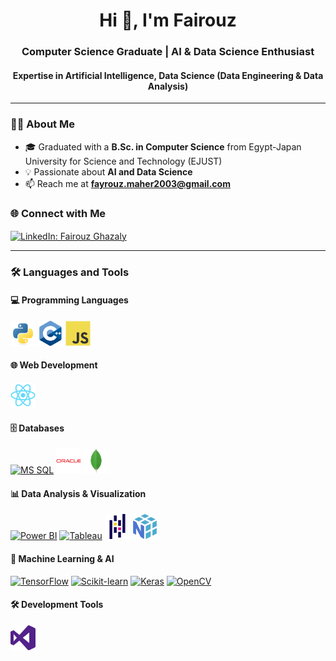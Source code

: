 <h1 align="center">Hi 👋, I'm Fairouz</h1> 
<h3 align="center">Computer Science Graduate | AI & Data Science Enthusiast</h3> 
<h4 align="center">Expertise in Artificial Intelligence, Data Science (Data Engineering & Data Analysis)</h4>

---

### 👩‍💻 About Me
- 🎓 Graduated with a **B.Sc. in Computer Science** from Egypt-Japan University for Science and Technology (EJUST)  
- 💡 Passionate about **AI and Data Science**  
- 📫 Reach me at **fayrouz.maher2003@gmail.com**


### 🌐 Connect with Me
<p align="left"> 
  <a href="https://www.linkedin.com/in/fairouz-ghazaly" target="blank">
    <img align="center" src="https://raw.githubusercontent.com/rahuldkjain/github-profile-readme-generator/master/src/images/icons/Social/linked-in-alt.svg" alt="LinkedIn: Fairouz Ghazaly" height="30" width="40" />
  </a> 
</p>

---

### 🛠️ Languages and Tools

#### 💻 Programming Languages
<p align="left"> 
  <a href="https://www.python.org" target="_blank" rel="noreferrer"><img src="https://raw.githubusercontent.com/devicons/devicon/master/icons/python/python-original.svg" alt="Python" width="40" height="40"/></a>
  <a href="https://www.w3schools.com/cpp/" target="_blank" rel="noreferrer"><img src="https://raw.githubusercontent.com/devicons/devicon/master/icons/cplusplus/cplusplus-original.svg" alt="C++" width="40" height="40"/></a>
  <a href="https://developer.mozilla.org/en-US/docs/Web/JavaScript" target="_blank" rel="noreferrer"><img src="https://raw.githubusercontent.com/devicons/devicon/master/icons/javascript/javascript-original.svg" alt="JavaScript" width="40" height="40"/></a>
</p>

#### 🌐 Web Development
<p align="left"> 
  <a href="https://reactjs.org/" target="_blank" rel="noreferrer"><img src="https://raw.githubusercontent.com/devicons/devicon/master/icons/react/react-original.svg" alt="React" width="40" height="40"/></a>
</p>

#### 🗄️ Databases
<p align="left"> 
  <a href="https://www.microsoft.com/en-us/sql-server" target="_blank" rel="noreferrer"><img src="https://www.svgrepo.com/show/303229/microsoft-sql-server-logo.svg" alt="MS SQL" width="40" height="40"/></a>
  <a href="https://www.oracle.com/" target="_blank" rel="noreferrer"><img src="https://raw.githubusercontent.com/devicons/devicon/master/icons/oracle/oracle-original.svg" alt="Oracle SQL" width="40" height="40"/></a>
  <a href="https://www.mongodb.com/" target="_blank" rel="noreferrer"><img src="https://raw.githubusercontent.com/devicons/devicon/master/icons/mongodb/mongodb-original.svg" alt="MongoDB" width="40" height="40"/></a>
</p>

#### 📊 Data Analysis & Visualization
<p align="left"> 
  <a href="https://powerbi.microsoft.com/" target="_blank" rel="noreferrer"><img src="https://github.com/microsoft/PowerBI-Icons/blob/main/SVG/Power-BI.svg" alt="Power BI" width="40" height="40"/></a>
  <a href="https://www.tableau.com/" target="_blank" rel="noreferrer"><img src="https://cdn.worldvectorlogo.com/logos/tableau-software.svg" alt="Tableau" width="40" height="40"/></a>
  <a href="https://pandas.pydata.org/" target="_blank" rel="noreferrer"><img src="https://raw.githubusercontent.com/devicons/devicon/master/icons/pandas/pandas-original.svg" alt="Pandas" width="40" height="40"/></a>
  <a href="https://numpy.org/" target="_blank" rel="noreferrer"><img src="https://raw.githubusercontent.com/devicons/devicon/master/icons/numpy/numpy-original.svg" alt="NumPy" width="40" height="40"/></a>
</p>

#### 🤖 Machine Learning & AI
<p align="left"> 
  <a href="https://www.tensorflow.org/" target="_blank" rel="noreferrer"><img src="https://www.vectorlogo.zone/logos/tensorflow/tensorflow-icon.svg" alt="TensorFlow" width="40" height="40"/></a>
  <a href="https://scikit-learn.org/" target="_blank" rel="noreferrer"><img src="https://upload.wikimedia.org/wikipedia/commons/0/05/Scikit_learn_logo_small.svg" alt="Scikit-learn" width="40" height="40"/></a>
  <a href="https://keras.io/" target="_blank" rel="noreferrer"><img src="https://upload.wikimedia.org/wikipedia/commons/a/ae/Keras_logo.svg" alt="Keras" width="40" height="40"/></a>
  <a href="https://opencv.org/" target="_blank" rel="noreferrer"><img src="https://raw.githubusercontent.com/opencv/opencv/master/doc/opencv-logo2.png" alt="OpenCV" width="40" height="40"/></a>
</p>

#### 🛠️ Development Tools
<p align="left"> 
  <a href="https://visualstudio.microsoft.com/" target="_blank" rel="noreferrer"><img src="https://raw.githubusercontent.com/devicons/devicon/master/icons/visualstudio/visualstudio-plain.svg" alt="SSDT (Visual Studio)" width="40" height="40"/></a>
</p>


